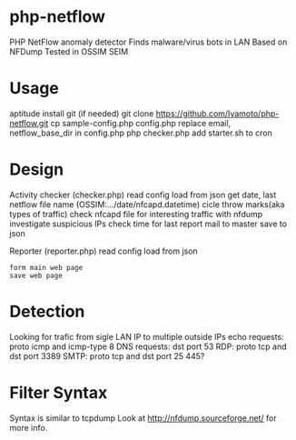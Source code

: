 php-netflow
===========

PHP NetFlow anomaly detector
Finds malware/virus bots in LAN
Based on NFDump
Tested in OSSIM SEIM

Usage
=====
aptitude install git (if needed)
git clone https://github.com/Iyamoto/php-netflow.git
cp sample-config.php config.php
replace email, netflow_base_dir in config.php
php checker.php
add starter.sh to cron

Design
======
Activity checker (checker.php)
    read config
    load from json
    get date, last netflow file name (OSSIM:.../date/nfcapd.datetime)
    cicle throw marks(aka types of traffic)
        check nfcapd file for interesting traffic with nfdump
        investigate suspicious IPs
        check time for last report
            mail to master
    save to json

Reporter (reporter.php)
    read config
    load from json
    
    form main web page
    save web page


Detection
=========
Looking for trafic from sigle LAN IP to multiple outside IPs 
echo requests: proto icmp and icmp-type 8
DNS requests: dst port 53
RDP: proto tcp and dst port 3389
SMTP: proto tcp and dst port 25
445?

Filter Syntax
=============
Syntax is similar to tcpdump
Look at http://nfdump.sourceforge.net/ for more info.
